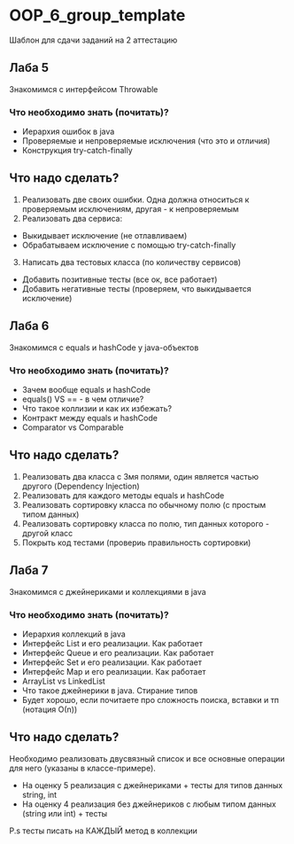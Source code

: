 # OOP_6_group_template
Шаблон для сдачи заданий на 2 аттестацию

## Лаба 5
Знакомимся с интерфейсом Throwable
### Что необходимо знать (почитать)?
* Иерархия ошибок в java
* Проверяемые и непроверяемые исключения (что это и отличия)
* Конструкция try-catch-finally

## Что надо сделать?
1. Реализовать две своих ошибки. Одна должна относиться к проверяемым исключениям, другая - к непроверяемым
2. Реализовать два сервиса:
* Выкидывает исключение (не отлавливаем)
* Обрабатываем исключение с помощью try-catch-finally
3. Написать два тестовых класса (по количеству сервисов)
* Добавить позитивные тесты (все ок, все работает)
* Добавить негативные тесты (проверяем, что выкидывается исключение)
 

## Лаба 6
Знакомимся с equals и hashCode у java-объектов
### Что необходимо знать (почитать)?
* Зачем вообще equals и hashCode
* equals() VS == - в чем отличие?
* Что такое коллизии и как их избежать?
* Контракт между equals и hashCode
* Comparator vs Comparable

## Что надо сделать?
1. Реализовать два класса c 3мя полями, один является частью другого (Dependency Injection)
2. Реализовать для каждого методы equals и hashCode
3. Реализовать сортировку класса по обычному полю (с простым типом данных)
4. Реализовать сортировку класса по полю, тип данных которого - другой класс
5. Покрыть код тестами (провериь правильность сортировки)


## Лаба 7
Знакомимся с джейнериками и коллекциями в java
### Что необходимо знать (почитать)?
* Иерархия коллекций в java
* Интерфейс List и его реализации. Как работает
* Интерфейс Queue и его реализации. Как работает
* Интерфейс Set и его реализации. Как работает
* Интерфейс Map и его реализации. Как работает
* ArrayList vs LinkedList
* Что такое джейнерики в java. Стирание типов
* Будет хорошо, если почитаете про сложность поиска, вставки и тп (нотация О(n))

## Что надо сделать?
Необходимо реализовать двусвязный список и все основные операции для него (указаны в классе-примере).
* На оценку 5 реализация с джейнериками + тесты для типов данных string, int
* На оценку 4 реализация без джейнериков с любым типом данных (string или int) + тесты

P.s тесты писать на КАЖДЫЙ метод в коллекции 

